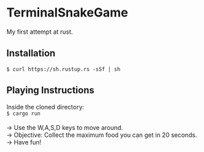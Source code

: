 # TerminalSnakeGame
My first attempt at rust.

## Installation
`$ curl https://sh.rustup.rs -sSf | sh`

## Playing Instructions
Inside the cloned directory:<br>
`$ cargo run`<br><br>
-> Use the W,A,S,D keys to move around.<br>
-> Objective: Collect the maximum food you can get in 20 seconds.<br>
-> Have fun!

